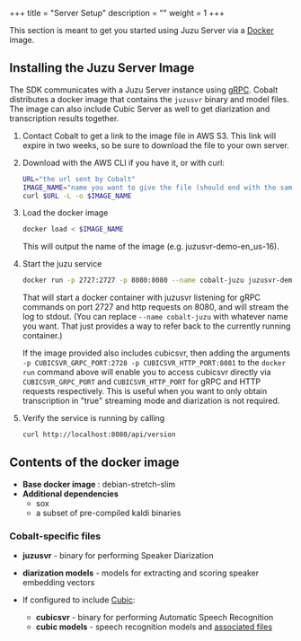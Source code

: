 +++
title = "Server Setup"
description = ""
weight = 1
+++

This section is meant to get you started using Juzu Server via a [Docker](https://www.docker.com/products/docker-desktop) image.

## Installing the Juzu Server Image

The SDK communicates with a Juzu Server instance using [gRPC](https://grpc.io).  Cobalt distributes a docker image that contains the `juzusvr` binary and model files. The image can also include Cubic Server as well to get diarization and transcription results together.

<!--more-->

1. Contact Cobalt to get a link to the image file in AWS S3.  This link will expire in two weeks, so be sure to download the file to your own server.

2. Download with the AWS CLI if you have it, or with curl:

    ```bash
    URL="the url sent by Cobalt"
    IMAGE_NAME="name you want to give the file (should end with the same extension as the url, usually bz2)"
    curl $URL -L -o $IMAGE_NAME
    ```

3. Load the docker image

    ```bash
    docker load < $IMAGE_NAME
    ```

    This will output the name of the image (e.g. juzusvr-demo-en_us-16).

4. Start the juzu service

    ```bash
    docker run -p 2727:2727 -p 8080:8080 --name cobalt-juzu juzusvr-demo-en_us-16
    ```

    That will start a docker container with juzusvr listening for gRPC commands on port 2727 and http requests on 8080, and will stream the log to stdout. (You can replace `--name cobalt-juzu` with whatever name you want.  That just provides a way to refer back to the currently running container.)

    If the image provided also includes cubicsvr, then adding the arguments `-p CUBICSVR_GRPC_PORT:2728 -p CUBICSVR_HTTP_PORT:8081` to the `docker run` command above will enable you to access cubicsvr directly via `CUBICSVR_GRPC_PORT` and `CUBICSVR_HTTP_PORT` for gRPC and HTTP requests respectively. This is useful when you want to only obtain transcription in "true" streaming mode and diarization is not required.

5. Verify the service is running by calling

    ```bash
    curl http://localhost:8080/api/version
    ```

## Contents of the docker image

- **Base docker image** : debian-stretch-slim
- **Additional dependencies**
  - sox
  - a subset of pre-compiled kaldi binaries

### Cobalt-specific files

- **juzusvr** - binary for performing Speaker Diarization
- **diarization models** - models for extracting and scoring speaker embedding vectors

- If configured to include [Cubic](https://cobaltspeech.github.io/sdk-cubic/):
  - **cubicsvr** - binary for performing Automatic Speech Recognition
  - **cubic models** - speech recognition models and [associated files](https://cobaltspeech.github.io/sdk-cubic/getting-started/#cobalt-specific-files)

